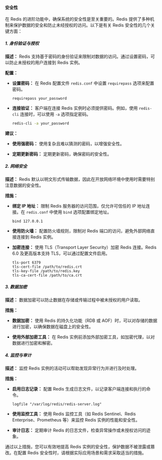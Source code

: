 #### 安全性

在 Redis 的进阶功能中，确保系统的安全性是至关重要的。Redis 提供了多种机制来保护数据的安全和防止未经授权的访问。以下是有关 Redis 安全性的几个关键方面：

##### 1. 身份验证与授权

**描述：** Redis 支持基于密码的身份验证来限制对数据的访问。通过设置密码，可以防止未授权的用户连接到 Redis 实例。

**配置：**

- **设置密码：** 在 Redis 配置文件 `redis.conf` 中设置 `requirepass` 选项来配置密码。
  
  ```plaintext
  requirepass your_password
  ```

- **连接验证：** 客户端在连接 Redis 实例时必须提供密码。例如，使用 `redis-cli` 连接时，可以使用 `-a` 选项指定密码。

  ```bash
  redis-cli -a your_password
  ```

**建议：**

- **使用强密码：** 使用复杂且难以猜测的密码，以增强安全性。

- **定期更新密码：** 定期更新密码，确保密码的安全性。

##### 2. 网络安全

**描述：** Redis 默认以明文形式传输数据，因此在开放网络环境中使用时需要特别注意数据的安全性。

**措施：**

- **绑定 IP 地址：** 限制 Redis 服务器的访问范围，仅允许可信任的 IP 地址连接。在 `redis.conf` 中使用 `bind` 选项配置绑定地址。

  ```plaintext
  bind 127.0.0.1
  ```

- **使用防火墙：** 配置防火墙规则，限制对 Redis 端口的访问，避免外部网络直接连接到 Redis 实例。

- **加密连接：** 使用 TLS（Transport Layer Security）加密 Redis 连接。Redis 6.0 及更高版本支持 TLS，可以通过配置文件启用。

  ```plaintext
  tls-port 6379
  tls-cert-file /path/to/redis.crt
  tls-key-file /path/to/redis.key
  tls-ca-cert-file /path/to/ca.crt
  ```

##### 3. 数据加密

**描述：** 数据加密可以防止数据在存储或传输过程中被未授权的用户读取。

**措施：**

- **数据加密：** 使用 Redis 的持久化功能（RDB 或 AOF）时，可以对存储的数据进行加密，以确保数据在磁盘上的安全性。

- **使用外部加密工具：** 在 Redis 实例前添加外部加密工具，如加密代理，以对数据进行加密和解密。

##### 4. 监控与审计

**描述：** 监控 Redis 实例的活动可以帮助发现异常行为并进行及时处理。

**措施：**

- **启用日志记录：** 配置 Redis 生成日志文件，以记录客户端连接和执行的命令。

  ```plaintext
  logfile "/var/log/redis/redis-server.log"
  ```

- **使用监控工具：** 使用 Redis 监控工具（如 Redis Sentinel、Redis Enterprise、Prometheus 等）来监控 Redis 实例的性能和安全性。

- **审计日志：** 定期审计 Redis 的日志文件，检查异常操作或未授权访问的迹象。

通过以上措施，您可以有效地提高 Redis 实例的安全性，保护数据不被泄露或篡改。在配置 Redis 安全性时，请根据实际应用场景和需求采取适当的措施。